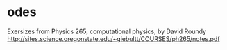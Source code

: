 # odes

Exersizes from Physics 265, computational physics, by David Roundy http://sites.science.oregonstate.edu/~giebultt/COURSES/ph265/notes.pdf

